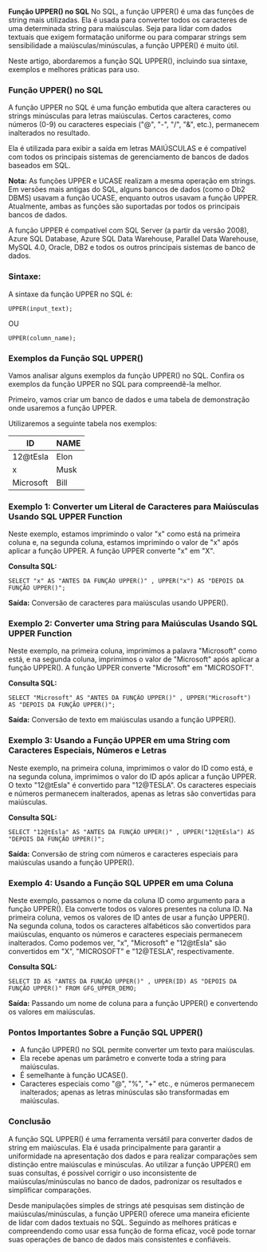 **Função UPPER() no SQL** No SQL, a função UPPER() é uma das funções de string mais utilizadas. Ela é usada para converter todos os caracteres de uma determinada string para maiúsculas. Seja para lidar com dados textuais que exigem formatação uniforme ou para comparar strings sem sensibilidade a maiúsculas/minúsculas, a função UPPER() é muito útil.

Neste artigo, abordaremos a função SQL UPPER(), incluindo sua sintaxe, exemplos e melhores práticas para uso.

### **Função UPPER() no SQL**

A função UPPER no SQL é uma função embutida que altera caracteres ou strings minúsculas para letras maiúsculas. Certos caracteres, como números (0-9) ou caracteres especiais ("@", "-", "/", "&", etc.), permanecem inalterados no resultado.

Ela é utilizada para exibir a saída em letras MAIÚSCULAS e é compatível com todos os principais sistemas de gerenciamento de bancos de dados baseados em SQL.

**Nota:** As funções UPPER e UCASE realizam a mesma operação em strings. Em versões mais antigas do SQL, alguns bancos de dados (como o Db2 DBMS) usavam a função UCASE, enquanto outros usavam a função UPPER. Atualmente, ambas as funções são suportadas por todos os principais bancos de dados.

A função UPPER é compatível com SQL Server (a partir da versão 2008), Azure SQL Database, Azure SQL Data Warehouse, Parallel Data Warehouse, MySQL 4.0, Oracle, DB2 e todos os outros principais sistemas de banco de dados.

### **Sintaxe:**

A sintaxe da função UPPER no SQL é:

```
UPPER(input_text);
```

OU

```
UPPER(column_name);
```


### **Exemplos da Função SQL UPPER()**

Vamos analisar alguns exemplos da função UPPER() no SQL. Confira os exemplos da função UPPER no SQL para compreendê-la melhor.

Primeiro, vamos criar um banco de dados e uma tabela de demonstração onde usaremos a função UPPER.

Utilizaremos a seguinte tabela nos exemplos:

|ID|NAME|
|---|---|
|12@tEsla|Elon|
|x|Musk|
|Microsoft|Bill|

### **Exemplo 1: Converter um Literal de Caracteres para Maiúsculas Usando SQL UPPER Function**

Neste exemplo, estamos imprimindo o valor "x" como está na primeira coluna e, na segunda coluna, estamos imprimindo o valor de "x" após aplicar a função UPPER. A função UPPER converte "x" em "X".

**Consulta SQL:**

```
SELECT "x" AS "ANTES DA FUNÇÃO UPPER()" , UPPER("x") AS "DEPOIS DA FUNÇÃO UPPER()";
```

**Saída:** Conversão de caracteres para maiúsculas usando UPPER().

### **Exemplo 2: Converter uma String para Maiúsculas Usando SQL UPPER Function**

Neste exemplo, na primeira coluna, imprimimos a palavra "Microsoft" como está, e na segunda coluna, imprimimos o valor de "Microsoft" após aplicar a função UPPER(). A função UPPER converte "Microsoft" em "MICROSOFT".

**Consulta SQL:**

```
SELECT "Microsoft" AS "ANTES DA FUNÇÃO UPPER()" , UPPER("Microsoft") AS "DEPOIS DA FUNÇÃO UPPER()";
```

**Saída:** Conversão de texto em maiúsculas usando a função UPPER().

### **Exemplo 3: Usando a Função UPPER em uma String com Caracteres Especiais, Números e Letras**

Neste exemplo, na primeira coluna, imprimimos o valor do ID como está, e na segunda coluna, imprimimos o valor do ID após aplicar a função UPPER. O texto "12@tEsla" é convertido para "12@TESLA". Os caracteres especiais e números permanecem inalterados, apenas as letras são convertidas para maiúsculas.

**Consulta SQL:**

```
SELECT "12@tEsla" AS "ANTES DA FUNÇÃO UPPER()" , UPPER("12@tEsla") AS "DEPOIS DA FUNÇÃO UPPER()";
```

**Saída:** Conversão de string com números e caracteres especiais para maiúsculas usando a função UPPER().

### **Exemplo 4: Usando a Função SQL UPPER em uma Coluna**

Neste exemplo, passamos o nome da coluna ID como argumento para a função UPPER(). Ela converte todos os valores presentes na coluna ID. Na primeira coluna, vemos os valores de ID antes de usar a função UPPER(). Na segunda coluna, todos os caracteres alfabéticos são convertidos para maiúsculas, enquanto os números e caracteres especiais permanecem inalterados. Como podemos ver, "x", "Microsoft" e "12@tEsla" são convertidos em "X", "MICROSOFT" e "12@TESLA", respectivamente.

**Consulta SQL:**

```
SELECT ID AS "ANTES DA FUNÇÃO UPPER()" , UPPER(ID) AS "DEPOIS DA FUNÇÃO UPPER()" FROM GFG_UPPER_DEMO;
```

**Saída:** Passando um nome de coluna para a função UPPER() e convertendo os valores em maiúsculas.

### **Pontos Importantes Sobre a Função SQL UPPER()**

- A função UPPER() no SQL permite converter um texto para maiúsculas.
- Ela recebe apenas um parâmetro e converte toda a string para maiúsculas.
- É semelhante à função UCASE().
- Caracteres especiais como "@", "%", "+" etc., e números permanecem inalterados; apenas as letras minúsculas são transformadas em maiúsculas.

### **Conclusão**

A função SQL UPPER() é uma ferramenta versátil para converter dados de string em maiúsculas. Ela é usada principalmente para garantir a uniformidade na apresentação dos dados e para realizar comparações sem distinção entre maiúsculas e minúsculas. Ao utilizar a função UPPER() em suas consultas, é possível corrigir o uso inconsistente de maiúsculas/minúsculas no banco de dados, padronizar os resultados e simplificar comparações.

Desde manipulações simples de strings até pesquisas sem distinção de maiúsculas/minúsculas, a função UPPER() oferece uma maneira eficiente de lidar com dados textuais no SQL. Seguindo as melhores práticas e compreendendo como usar essa função de forma eficaz, você pode tornar suas operações de banco de dados mais consistentes e confiáveis.

